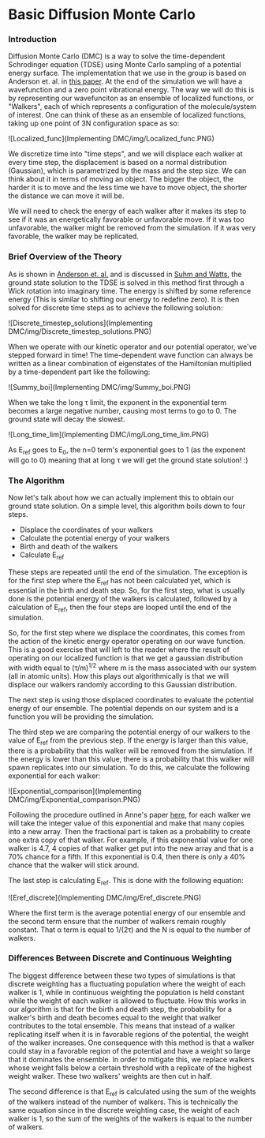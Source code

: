 # Basic Diffusion Monte Carlo

### Introduction
Diffusion Monte Carlo (DMC) is a way to solve the time-dependent Schrodinger equation (TDSE)
 using Monte Carlo sampling of a potential energy surface. The implementation that we use in the group is
 based on Anderson et. al. in [this paper](https://aip.scitation.org/doi/10.1063/1.432868). At the end of the simulation we will have a wavefunction
 and a zero point vibrational energy.  The way we will do this is by representing our
 wavefunciton as an ensemble of localized functions, or "Walkers", each of which represents a configuration
 of the molecule/system of interest. One can think of these as an ensemble of localized functions, taking up one point of 3N
 configuration space as so:

 ![Localized_func](Implementing DMC/img/Localized_func.PNG)

 We discretize time into "time steps", and we will displace each walker at every time step, the displacement is based on
 a normal distribution (Gaussian), which is parametrized by the mass and the step size. We can think about it in terms of
 moving an object. The bigger the object, the harder it is to move and the less time we have to move object, the shorter
 the distance we can move it will be.

 We will need to check the energy of each walker after it makes its step to see if it was an energetically favorable
 or unfavorable move.  If it was too unfavorable, the walker might be removed from the simulation.  If it was very
 favorable, the walker may be replicated.

### Brief Overview of the Theory

As is shown in [Anderson et. al.](https://aip.scitation.org/doi/10.1063/1.432868) and is discussed
in [Suhm and Watts](https://doi.org/10.1016/0370-1573(91)90136-A), the ground state solution to the
TDSE is solved in this method first through a Wick rotation into imaginary time. The energy is shifted
by some reference energy (This is similar to shifting our energy to redefine zero). It is then solved for
discrete time steps as to achieve the following solution:

![Discrete_timestep_solutions](Implementing DMC/img/Discrete_timestep_solutions.PNG)

When we operate with our kinetic operator and our potential operator, we've stepped forward in time! The time-dependent wave function
can always be written as a linear combination of eigenstates of the Hamiltonian multiplied by a time-dependent part like the following:

![Summy_boi](Implementing DMC/img/Summy_boi.PNG)

When we take the long τ limit, the exponent in the exponential term becomes a large negative number,
causing most terms to go to 0. The ground state will decay the slowest.

![Long_time_lim](Implementing DMC/img/Long_time_lim.PNG)

As E<sub>ref</sub> goes to E<sub>0</sub>, the n=0 term's exponential goes to 1 (as the exponent
will go to 0) meaning that at long τ we will get the ground state solution! :)

### The Algorithm

Now let's talk about how we can actually implement this to obtain our ground state solution.
On a simple level, this algorithm boils down to four steps.

* Displace the coordinates of your walkers
* Calculate the potential energy of your walkers
* Birth and death of the walkers
* Calculate E<sub>ref</sub>

These steps are repeated until the end of the simulation. The exception is for the first step
where the E<sub>ref</sub> has not been calculated yet, which is essential in the birth and death step.
So, for the first step, what is usually done is the potential energy of the walkers is calculated, followed
by a calculation of E<sub>ref</sub>, then the four steps are looped until the end of the simulation.

So, for the first step where we displace the coordinates, this comes from the action of the kinetic
energy operator operating on our wave function. This is a good exercise that will left to the reader
where the result of operating on our localized function is that we get a gaussian distribution with width equal
to  (τ/m)<sup>1/2</sup> where m is the mass associated with our system (all in atomic units). How this plays out algorithmically is that we will displace our walkers
randomly according to this Gaussian distribution.

The next step is using those displaced coordinates to evaluate the potential energy of our 
ensemble. The potential depends on our system and is a function you will be providing the simulation.

The third step we are comparing the potential energy of our walkers to the value of E<sub>ref</sub> from
the previous step. If the energy is larger than this value, there is a probability that this walker will be 
removed from the simulation. If the energy is lower than this value, there is a probability that this walker will
spawn replicates into our simulation. To do this, we calculate the following exponential for each walker:

![Exponential_comparison](Implementing DMC/img/Exponential_comparison.PNG)

Following the procedure outlined in Anne's paper [here](https://doi.org/10.1080/01442350600679347), for each walker we will
take the integer value of this exponential and make that many copies into a new array. Then the fractional part is taken
as a probability to create one extra copy of that walker. For example, if this exponential value for one walker is 4.7, 4 copies
of that walker get put into the new array and that is a 70% chance for a fifth. If this exponential is 0.4, then there is 
only a 40% chance that the walker will stick around.

The last step is calculating E<sub>ref</sub>. This is done with the following equation:

![Eref_discrete](Implementing DMC/img/Eref_discrete.PNG)

Where the first term is the average potential energy of our ensemble and the second term ensure
that the number of walkers remain roughly constant. That α term is equal to 1/(2τ) and the N is equal
to the number of walkers.

### Differences Between Discrete and Continuous Weighting
The biggest difference between these two types of simulations is that discrete weighting has a fluctuating population where
the weight of each walker is 1, while in continuous weighting the population is held constant while the weight of each walker is allowed
to fluctuate. How this works in our algorithm is that for the birth and death step, the probability for a walker's birth and death becomes equal
to the weight that walker contributes to the total ensemble. This means that instead of a walker replicating itself when it is in favorable regions
of the potential, the weight of the walker increases. One consequence with this method is that a walker could stay in a favorable region
of the potential and have a weight so large that it dominates the ensemble. In order to mitigate this, we replace walkers whose weight falls
below a certain threshold with a replicate of the highest weight walker. These two walkers' weights are then cut in half.

The second difference is that E<sub>ref</sub> is calculated using the sum of the weights of the walkers instead of the number of walkers.
This is technically the same equation since in the discrete weighting case, the weight of each walker is 1, so the sum of the weights of the walkers
is equal to the number of walkers.
